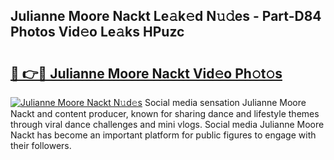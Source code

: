 ## Julianne Moore Nackt Le𝚊k𝚎d N𝚞𝚍es - Part-D84 Photos Vid𝚎o Le𝚊ks HPuzc

# <h2><a href="http://fb5mgpr.evod.top/?m=Julianne+Moore+Nackt">🔗 👉🔴 Julianne Moore Nackt Vid𝚎o Ph𝚘t𝚘s</a></h2>

[![Julianne Moore Nackt N𝚞d𝚎s](https://i.imgur.com/8V9OHl7.gif)](http://fb5mgpr.evod.top/?m=Julianne+Moore+Nackt)
Social media sensation Julianne Moore Nackt and content producer, known for sharing dance and lifestyle themes through viral dance challenges and mini vlogs. Social media Julianne Moore Nackt has become an important platform for public figures to engage with their followers. 
